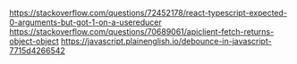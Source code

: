 https://stackoverflow.com/questions/72452178/react-typescript-expected-0-arguments-but-got-1-on-a-usereducer
https://stackoverflow.com/questions/70689061/apiclient-fetch-returns-object-object
https://javascript.plainenglish.io/debounce-in-javascript-7715d4266542